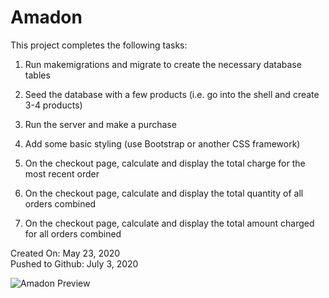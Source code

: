 # Amadon

This project completes the following tasks:

1. Run makemigrations and migrate to create the necessary database tables

2. Seed the database with a few products (i.e. go into the shell and create 3-4 products)

3. Run the server and make a purchase

4. Add some basic styling (use Bootstrap or another CSS framework)

5. On the checkout page, calculate and display the total charge for the most recent order

6. On the checkout page, calculate and display the total quantity of all orders combined

7. On the checkout page, calculate and display the total amount charged for all orders combined

Created On: May 23, 2020\
Pushed to Github: July 3, 2020

![Amadon Preview](https://user-images.githubusercontent.com/62450912/86510950-0f828480-bdba-11ea-8054-7ce58e22ee31.png)

